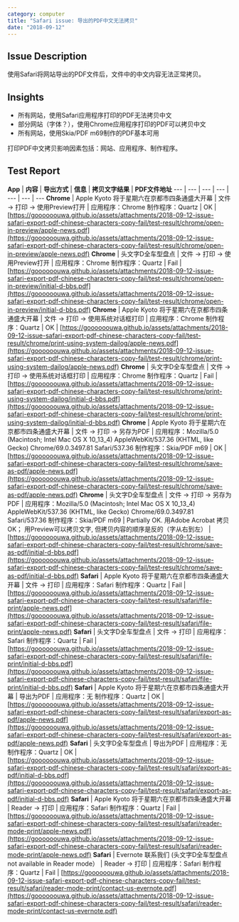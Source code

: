 ```yaml
---
category: computer
title: "Safari issue: 导出的PDF中文无法拷贝"
date: "2018-09-12"
---
```


## Issue Description

使用Safari将网站导出的PDF文件后，文件中的中文内容无法正常拷贝。

## Insights

- 所有网站，使用Safari应用程序打印的PDF无法拷贝中文
- 部分网站（字体？），使用Chrome应用程序打印的PDF可以拷贝中文
- 所有网站，使用Skia/PDF m69制作的PDF基本可用

打印PDF中文拷贝影响因素包括：网站、应用程序、制作程序。

## Test Report

**App** | **内容** | **导出方式** | **信息** | **拷贝文字结果** |  **PDF文件地址**
--- | --- | --- | --- | --- | --- | ---
**Chrome** | Apple Kyoto 将于星期六在京都市四条通盛大开幕 | 文件 -> 打印 -> 使用Preview打开 | 应用程序：Chrome 制作程序：Quartz | OK | [https://goooooouwa.github.io/assets/attachments/2018-09-12-issue-safari-export-pdf-chinese-characters-copy-fail/test-result/chrome/open-in-preview/apple-news.pdf](https://goooooouwa.github.io/assets/attachments/2018-09-12-issue-safari-export-pdf-chinese-characters-copy-fail/test-result/chrome/open-in-preview/apple-news.pdf)
**Chrome** | 头文字D全车型盘点 | 文件 -> 打印 -> 使用Preview打开 | 应用程序：Chrome 制作程序：Quartz | Fail | [https://goooooouwa.github.io/assets/attachments/2018-09-12-issue-safari-export-pdf-chinese-characters-copy-fail/test-result/chrome/open-in-preview/initial-d-bbs.pdf](https://goooooouwa.github.io/assets/attachments/2018-09-12-issue-safari-export-pdf-chinese-characters-copy-fail/test-result/chrome/open-in-preview/initial-d-bbs.pdf)
**Chrome** | Apple Kyoto 将于星期六在京都市四条通盛大开幕 | 文件 -> 打印 -> 使用系统对话框打印 | 应用程序：Chrome 制作程序：Quartz | OK | [https://goooooouwa.github.io/assets/attachments/2018-09-12-issue-safari-export-pdf-chinese-characters-copy-fail/test-result/chrome/print-using-system-dailog/apple-news.pdf](https://goooooouwa.github.io/assets/attachments/2018-09-12-issue-safari-export-pdf-chinese-characters-copy-fail/test-result/chrome/print-using-system-dailog/apple-news.pdf)
**Chrome** | 头文字D全车型盘点 | 文件 -> 打印 -> 使用系统对话框打印 | 应用程序：Chrome 制作程序：Quartz | Fail | [https://goooooouwa.github.io/assets/attachments/2018-09-12-issue-safari-export-pdf-chinese-characters-copy-fail/test-result/chrome/print-using-system-dailog/initial-d-bbs.pdf](https://goooooouwa.github.io/assets/attachments/2018-09-12-issue-safari-export-pdf-chinese-characters-copy-fail/test-result/chrome/print-using-system-dailog/initial-d-bbs.pdf)
**Chrome** | Apple Kyoto 将于星期六在京都市四条通盛大开幕 | 文件 -> 打印 -> 另存为PDF | 应用程序：Mozilla/5.0 (Macintosh; Intel Mac OS X 10\_13\_4) AppleWebKit/537.36 (KHTML, like Gecko) Chrome/69.0.3497.81 Safari/537.36 制作程序：Skia/PDF m69 | OK | [https://goooooouwa.github.io/assets/attachments/2018-09-12-issue-safari-export-pdf-chinese-characters-copy-fail/test-result/chrome/save-as-pdf/apple-news.pdf](https://goooooouwa.github.io/assets/attachments/2018-09-12-issue-safari-export-pdf-chinese-characters-copy-fail/test-result/chrome/save-as-pdf/apple-news.pdf)
**Chrome** | 头文字D全车型盘点 | 文件 -> 打印 -> 另存为PDF | 应用程序：Mozilla/5.0 (Macintosh; Intel Mac OS X 10\_13\_4) AppleWebKit/537.36 (KHTML, like Gecko) Chrome/69.0.3497.81 Safari/537.36 制作程序：Skia/PDF m69 | Partially OK. 用Adobe Acrobat 拷贝OK； 用Preview可以拷贝文字, 但拷贝内容的顺序是反的（字从右到左） | [https://goooooouwa.github.io/assets/attachments/2018-09-12-issue-safari-export-pdf-chinese-characters-copy-fail/test-result/chrome/save-as-pdf/initial-d-bbs.pdf](https://goooooouwa.github.io/assets/attachments/2018-09-12-issue-safari-export-pdf-chinese-characters-copy-fail/test-result/chrome/save-as-pdf/initial-d-bbs.pdf)
**Safari** | Apple Kyoto 将于星期六在京都市四条通盛大开幕 | 文件 -> 打印 | 应用程序：Safari 制作程序：Quartz | Fail | [https://goooooouwa.github.io/assets/attachments/2018-09-12-issue-safari-export-pdf-chinese-characters-copy-fail/test-result/safari/file-print/apple-news.pdf](https://goooooouwa.github.io/assets/attachments/2018-09-12-issue-safari-export-pdf-chinese-characters-copy-fail/test-result/safari/file-print/apple-news.pdf)
**Safari** | 头文字D全车型盘点 | 文件 -> 打印 | 应用程序：Safari 制作程序：Quartz | Fail | [https://goooooouwa.github.io/assets/attachments/2018-09-12-issue-safari-export-pdf-chinese-characters-copy-fail/test-result/safari/file-print/initial-d-bbs.pdf](https://goooooouwa.github.io/assets/attachments/2018-09-12-issue-safari-export-pdf-chinese-characters-copy-fail/test-result/safari/file-print/initial-d-bbs.pdf)
**Safari** | Apple Kyoto 将于星期六在京都市四条通盛大开幕 | 导出为PDF | 应用程序：无 制作程序：Quartz | OK | [https://goooooouwa.github.io/assets/attachments/2018-09-12-issue-safari-export-pdf-chinese-characters-copy-fail/test-result/safari/export-as-pdf/apple-news.pdf](https://goooooouwa.github.io/assets/attachments/2018-09-12-issue-safari-export-pdf-chinese-characters-copy-fail/test-result/safari/export-as-pdf/apple-news.pdf)
**Safari** | 头文字D全车型盘点 | 导出为PDF | 应用程序：无 制作程序：Quartz | OK | [https://goooooouwa.github.io/assets/attachments/2018-09-12-issue-safari-export-pdf-chinese-characters-copy-fail/test-result/safari/export-as-pdf/initial-d-bbs.pdf](https://goooooouwa.github.io/assets/attachments/2018-09-12-issue-safari-export-pdf-chinese-characters-copy-fail/test-result/safari/export-as-pdf/initial-d-bbs.pdf)
**Safari** | Apple Kyoto 将于星期六在京都市四条通盛大开幕 | Reader -> 打印 | 应用程序：Safari 制作程序：Quartz | Fail | [https://goooooouwa.github.io/assets/attachments/2018-09-12-issue-safari-export-pdf-chinese-characters-copy-fail/test-result/safari/reader-mode-print/apple-news.pdf](https://goooooouwa.github.io/assets/attachments/2018-09-12-issue-safari-export-pdf-chinese-characters-copy-fail/test-result/safari/reader-mode-print/apple-news.pdf)
**Safari** | Evernote 联系我们 (头文字D全车型盘点 not available in Reader mode） | Reader -> 打印 | 应用程序：Safari 制作程序：Quartz | Fail | [https://goooooouwa.github.io/assets/attachments/2018-09-12-issue-safari-export-pdf-chinese-characters-copy-fail/test-result/safari/reader-mode-print/contact-us-evernote.pdf](https://goooooouwa.github.io/assets/attachments/2018-09-12-issue-safari-export-pdf-chinese-characters-copy-fail/test-result/safari/reader-mode-print/contact-us-evernote.pdf)